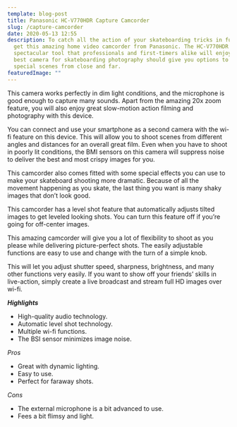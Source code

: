 ```yaml
---
template: blog-post
title: Panasonic HC-V770HDR Capture Camcorder
slug: /capture-camcorder
date: 2020-05-13 12:55
description: To catch all the action of your skateboarding tricks in full HD,
  get this amazing home video camcorder from Panasonic. The HC-V770HDR is a
  spectacular tool that professionals and first-timers alike will enjoy. The
  best camera for skateboarding photography should give you options to capture
  special scenes from close and far.
featuredImage: ""
---
```

<!--StartFragment-->

This camera works perfectly in dim light conditions, and the microphone is good enough to capture many sounds. Apart from the amazing 20x zoom feature, you will also enjoy great slow-motion action filming and photography with this device.

You can connect and use your smartphone as a second camera with the wi-fi feature on this device. This will allow you to shoot scenes from different angles and distances for an overall great film. Even when you have to shoot in poorly lit conditions, the BMI sensors on this camera will suppress noise to deliver the best and most crispy images for you.

This camcorder also comes fitted with some special effects you can use to make your skateboard shooting more dramatic. Because of all the movement happening as you skate, the last thing you want is many shaky images that don’t look good.

This camcorder has a level shot feature that automatically adjusts tilted images to get leveled looking shots. You can turn this feature off if you’re going for off-center images.

This amazing camcorder will give you a lot of flexibility to shoot as you please while delivering picture-perfect shots. The easily adjustable functions are easy to use and change with the turn of a simple knob.

This will let you adjust shutter speed, sharpness, brightness, and many other functions very easily. If you want to show off your friends’ skills in live-action, simply create a live broadcast and stream full HD images over wi-fi.

***Highlights***

* High-quality audio technology.
* Automatic level shot technology.
* Multiple wi-fi functions.
* The BSI sensor minimizes image noise.

*Pros*

* Great with dynamic lighting.
* Easy to use.
* Perfect for faraway shots.

*Cons*

* The external microphone is a bit advanced to use.
* Fees a bit flimsy and light.

<!--EndFragment-->